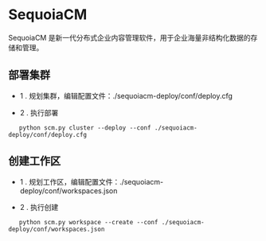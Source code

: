 SequoiaCM
=================
SequoiaCM 是新一代分布式企业内容管理软件，用于企业海量非结构化数据的存储和管理。

部署集群
-----------------
* 1 . 规划集群，编辑配置文件：./sequoiacm-deploy/conf/deploy.cfg

* 2 . 执行部署

 ```lang-javascript
    python scm.py cluster --deploy --conf ./sequoiacm-deploy/conf/deploy.cfg
 ```

创建工作区
-----------------
* 1 . 规划工作区，编辑配置文件：./sequoiacm-deploy/conf/workspaces.json

* 2 . 执行创建

 ```lang-javascript
    python scm.py workspace --create --conf ./sequoiacm-deploy/conf/workspaces.json
 ```